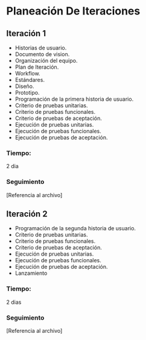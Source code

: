 # Planeación De Iteraciones
## Iteración 1

- Historias de usuario.
- Documento de vision.
- Organización del equipo.
- Plan de Iteración.
- Workflow.
- Estándares.
- Diseño.
- Prototipo.
- Programación de la primera historia de usuario.
- Criterio de pruebas unitarias.
- Criterio de pruebas funcionales.
- Criterio de pruebas de aceptación.
- Ejecución de pruebas unitarias.
- Ejecución de pruebas funcionales.
- Ejecución de pruebas de aceptación.

### Tiempo: 
  2 dia
### Seguimiento
[Referencia al archivo]

## Iteración 2
- Programación de la segunda historia de usuario.
- Criterio de pruebas unitarias.
- Criterio de pruebas funcionales.
- Criterio de pruebas de aceptación.
- Ejecución de pruebas unitarias.
- Ejecución de pruebas funcionales.
- Ejecución de pruebas de aceptación.
- Lanzamiento
### Tiempo: 
  2 dias
### Seguimiento
[Referencia al archivo]